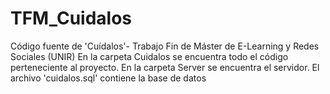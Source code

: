 # TFM_Cuidalos
Código fuente de 'Cuídalos'- Trabajo Fin de Máster de E-Learning y Redes Sociales (UNIR)
En la carpeta Cuidalos se encuentra todo el código perteneciente al proyecto.
En la carpeta Server se encuentra el servidor.
El archivo 'cuidalos.sql' contiene la base de datos
